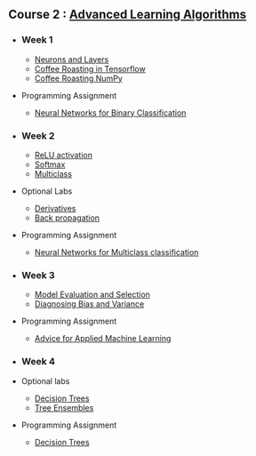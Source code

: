 
## Course 2 : [Advanced Learning Algorithms](https://www.coursera.org/learn/advanced-learning-algorithms?specialization=machine-learning-introduction)
- ### Week 1
   - [Neurons and Layers](https://github.com/sohansai/machine-learning-andrew-ng/blob/main/Advanced%20Learning%20Algorithms/C2_W1_Lab01_Neurons_and_Layers.ipynb)
   - [Coffee Roasting in Tensorflow](https://github.com/sohansai/machine-learning-andrew-ng/blob/main/Advanced%20Learning%20Algorithms/C2_W1_Lab02_CoffeeRoasting_TF.ipynb)
   - [Coffee Roasting NumPy](https://github.com/sohansai/machine-learning-andrew-ng/blob/main/Advanced%20Learning%20Algorithms/C2_W1_Lab03_CoffeeRoasting_Numpy.ipynb)
 - Programming Assignment
   - [Neural Networks for Binary Classification](https://github.com/sohansai/machine-learning-andrew-ng/blob/main/Advanced%20Learning%20Algorithms/C2_W1_Assignment.ipynb)


- ### Week 2
  - [ReLU activation](https://github.com/sohansai/machine-learning-andrew-ng/blob/main/Advanced%20Learning%20Algorithms/C2_W2_Relu.ipynb)
  - [Softmax](https://github.com/sohansai/machine-learning-andrew-ng/blob/main/Advanced%20Learning%20Algorithms/C2_W2_SoftMax.ipynb)
  - [Multiclass](https://github.com/sohansai/machine-learning-andrew-ng/blob/main/Advanced%20Learning%20Algorithms/C2_W2_Multiclass_TF.ipynb)
- Optional Labs
  - [Derivatives](https://github.com/sohansai/machine-learning-andrew-ng/blob/main/Advanced%20Learning%20Algorithms/C2_W2_Derivatives.ipynb)
  - [Back propagation](https://github.com/sohansai/machine-learning-andrew-ng/blob/main/Advanced%20Learning%20Algorithms/C2_W2_Backprop.ipynb)
- Programming Assignment
  - [Neural Networks for Multiclass classification](https://github.com/sohansai/machine-learning-andrew-ng/blob/main/Advanced%20Learning%20Algorithms/C2_W2_Assignment.ipynb)


- ### Week 3
  - [Model Evaluation and Selection](https://github.com/sohansai/machine-learning-andrew-ng/blob/main/Advanced%20Learning%20Algorithms/C2W3_Lab_01_Model_Evaluation_and_Selection.ipynb)
  - [Diagnosing Bias and Variance](https://github.com/sohansai/machine-learning-andrew-ng/blob/main/Advanced%20Learning%20Algorithms/C2W3_Lab_02_Diagnosing_Bias_and_Variance.ipynb)
- Programming Assignment
  - [Advice for Applied Machine Learning](https://github.com/sohansai/machine-learning-andrew-ng/blob/main/Advanced%20Learning%20Algorithms/C2_W3_Assignment.ipynb)

- ### Week 4
- Optional labs
  - [Decision Trees](https://github.com/sohansai/machine-learning-andrew-ng/blob/main/Advanced%20Learning%20Algorithms/C2_W4_Lab_01_Decision_Trees.ipynb)
  - [Tree Ensembles](https://github.com/sohansai/machine-learning-andrew-ng/blob/main/Advanced%20Learning%20Algorithms/C2_W4_Lab_02_Tree_Ensemble.ipynb)
- Programming Assignment
  - [Decision Trees](https://github.com/sohansai/machine-learning-andrew-ng/blob/main/Advanced%20Learning%20Algorithms/C2_W4_Decision_Tree_with_Markdown.ipynb)
<br/>

